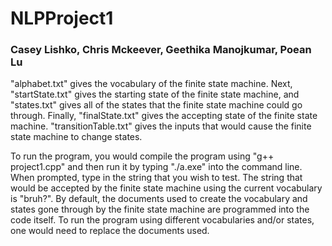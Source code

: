 # NLPProject1
### Casey Lishko, Chris Mckeever, Geethika Manojkumar, Poean Lu

"alphabet.txt" gives the vocabulary of the finite state machine. Next, "startState.txt" gives the starting state of the finite state machine, and "states.txt" gives all of the states that the finite state machine could go through. Finally, "finalState.txt" gives the accepting state of the finite state machine. "transitionTable.txt" gives the inputs that would cause the finite state machine to change states.

To run the program, you would compile the program using "g++ project1.cpp" and then run it by typing "./a.exe" into the command line. When prompted, type in the string that you wish to test. The string that would be accepted by the finite state machine using the current vocabulary is "bruh?". By default, the documents used to create the vocabulary and states gone through by the finite state machine are programmed into the code itself. To run the program using different vocabularies and/or states, one would need to replace the documents used. 
